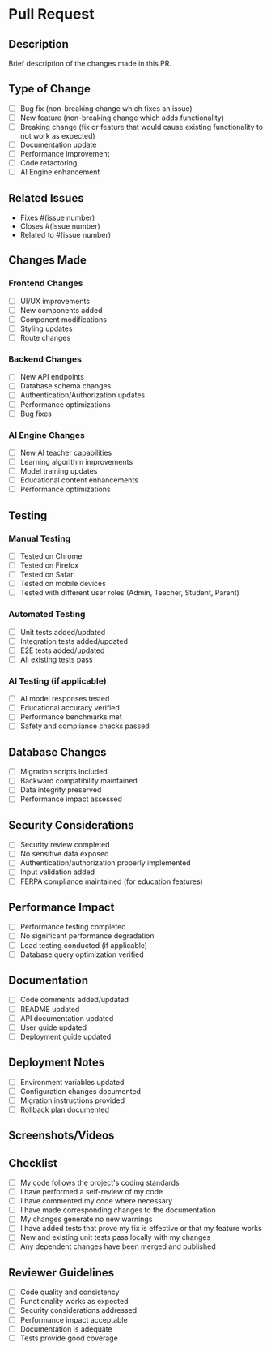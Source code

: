 # Pull Request

## Description
Brief description of the changes made in this PR.

## Type of Change
- [ ] Bug fix (non-breaking change which fixes an issue)
- [ ] New feature (non-breaking change which adds functionality)
- [ ] Breaking change (fix or feature that would cause existing functionality to not work as expected)
- [ ] Documentation update
- [ ] Performance improvement
- [ ] Code refactoring
- [ ] AI Engine enhancement

## Related Issues
- Fixes #(issue number)
- Closes #(issue number)
- Related to #(issue number)

## Changes Made
### Frontend Changes
- [ ] UI/UX improvements
- [ ] New components added
- [ ] Component modifications
- [ ] Styling updates
- [ ] Route changes

### Backend Changes
- [ ] New API endpoints
- [ ] Database schema changes
- [ ] Authentication/Authorization updates
- [ ] Performance optimizations
- [ ] Bug fixes

### AI Engine Changes
- [ ] New AI teacher capabilities
- [ ] Learning algorithm improvements
- [ ] Model training updates
- [ ] Educational content enhancements
- [ ] Performance optimizations

## Testing
### Manual Testing
- [ ] Tested on Chrome
- [ ] Tested on Firefox  
- [ ] Tested on Safari
- [ ] Tested on mobile devices
- [ ] Tested with different user roles (Admin, Teacher, Student, Parent)

### Automated Testing  
- [ ] Unit tests added/updated
- [ ] Integration tests added/updated
- [ ] E2E tests added/updated
- [ ] All existing tests pass

### AI Testing (if applicable)
- [ ] AI model responses tested
- [ ] Educational accuracy verified
- [ ] Performance benchmarks met
- [ ] Safety and compliance checks passed

## Database Changes
- [ ] Migration scripts included
- [ ] Backward compatibility maintained
- [ ] Data integrity preserved
- [ ] Performance impact assessed

## Security Considerations
- [ ] Security review completed
- [ ] No sensitive data exposed
- [ ] Authentication/authorization properly implemented
- [ ] Input validation added
- [ ] FERPA compliance maintained (for education features)

## Performance Impact
- [ ] Performance testing completed
- [ ] No significant performance degradation
- [ ] Load testing conducted (if applicable)
- [ ] Database query optimization verified

## Documentation
- [ ] Code comments added/updated
- [ ] README updated
- [ ] API documentation updated
- [ ] User guide updated
- [ ] Deployment guide updated

## Deployment Notes
- [ ] Environment variables updated
- [ ] Configuration changes documented
- [ ] Migration instructions provided
- [ ] Rollback plan documented

## Screenshots/Videos
<!-- Add screenshots or videos demonstrating the changes -->

## Checklist
- [ ] My code follows the project's coding standards
- [ ] I have performed a self-review of my code
- [ ] I have commented my code where necessary
- [ ] I have made corresponding changes to the documentation
- [ ] My changes generate no new warnings
- [ ] I have added tests that prove my fix is effective or that my feature works
- [ ] New and existing unit tests pass locally with my changes
- [ ] Any dependent changes have been merged and published

## Reviewer Guidelines
- [ ] Code quality and consistency
- [ ] Functionality works as expected
- [ ] Security considerations addressed
- [ ] Performance impact acceptable
- [ ] Documentation is adequate
- [ ] Tests provide good coverage